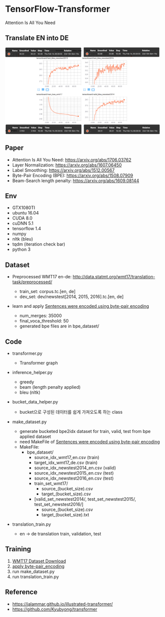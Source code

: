 # TensorFlow-Transformer
Attention Is All You Need


## Translate EN into DE
![final.PNG](./result_img/final.PNG)


## Paper
   * Attention Is All You Need: https://arxiv.org/abs/1706.03762
   * Layer Normalization: https://arxiv.org/abs/1607.06450
   * Label Smoothing: https://arxiv.org/abs/1512.00567 
   * Byte-Pair Encoding (BPE): https://arxiv.org/abs/1508.07909  
   * Beam-Search length penalty: https://arxiv.org/abs/1609.08144

## Env
   * GTX1080TI
   * ubuntu 16.04
   * CUDA 8.0
   * cuDNN 5.1
   * tensorflow 1.4
   * numpy
   * nltk (bleu)
   * tqdm (iteration check bar)
   * python 3
   


## Dataset
   * Preprocessed WMT17 en-de: http://data.statmt.org/wmt17/translation-task/preprocessed/ 
      * train_set: corpus.tc.[en, de]
      * dev_set: dev/newstest[2014, 2015, 2016].tc.[en, de]
       
   * learn and apply [Sentences were encoded using byte-pair encoding](https://github.com/SeonbeomKim/Python-Bype_Pair_Encoding)
      * num_merges: 35000
      * final_voca_threshold: 50    
      * generated bpe files are in bpe_dataset/
      
## Code
   * transformer.py
      * Transformer graph

   * inference_helper.py
      * greedy
      * beam (length penalty applied)
      * bleu (nltk)
              
   * bucket_data_helper.py
      * bucket으로 구성된 데이터를 쉽게 가져오도록 하는 class
      
   * make_dataset.py
      * generate bucketed bpe2idx dataset for train, valid, test from bpe applied dataset
      * need MakeFile of [Sentences were encoded using byte-pair encoding](https://github.com/SeonbeomKim/Python-Bype_Pair_Encoding) 
      * MakeFile: 
         * bpe_dataset/
            * source_idx_wmt17_en.csv (train)
            * target_idx_wmt17_de.csv (train)
            * source_idx_newstest2014_en.csv (valid)
            * source_idx_newstest2015_en.csv (test)
            * source_idx_newstest2016_en.csv (test)
            * train_set_wmt17/
               * source_(bucket_size).csv
               * target_(bucket_size).csv
            * [valid_set_newstest2014/, test_set_newstest2015/, test_set_newstest2016/]
               * source_(bucket_size).csv
               * target_(bucket_size).txt
               
   * translation_train.py
     * en -> de translation train, validation, test

## Training
   1. [WMT17 Dataset Download](http://data.statmt.org/wmt17/translation-task/preprocessed/)  
   2. [apply byte-pair_encoding](https://github.com/SeonbeomKim/Python-Bype_Pair_Encoding)
   3. run make_dataset.py
   4. run translation_train.py

## Reference
   * https://jalammar.github.io/illustrated-transformer/
   * https://github.com/Kyubyong/transformer
